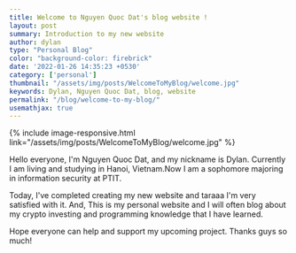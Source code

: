 ```yaml
---
title: Welcome to Nguyen Quoc Dat's blog website !
layout: post
summary: Introduction to my new website
author: dylan
type: "Personal Blog"
color: "background-color: firebrick"
date: '2022-01-26 14:35:23 +0530'
category: ['personal']
thumbnail: "/assets/img/posts/WelcomeToMyBlog/welcome.jpg"
keywords: Dylan, Nguyen Quoc Dat, blog, website
permalink: "/blog/welcome-to-my-blog/"
usemathjax: true
---
```

{% include image-responsive.html link="/assets/img/posts/WelcomeToMyBlog/welcome.jpg" %}


Hello everyone, I'm Nguyen Quoc Dat, and my nickname is Dylan. Currently I am living and studying in Hanoi, Vietnam.Now I am a sophomore majoring in information security at PTIT.

Today, I've completed creating my new website and taraaa I'm very satisfied with it. And, This is my personal website and I will often blog about my crypto investing and programming knowledge that I have learned.

Hope everyone can help and support my upcoming project. Thanks guys so much!